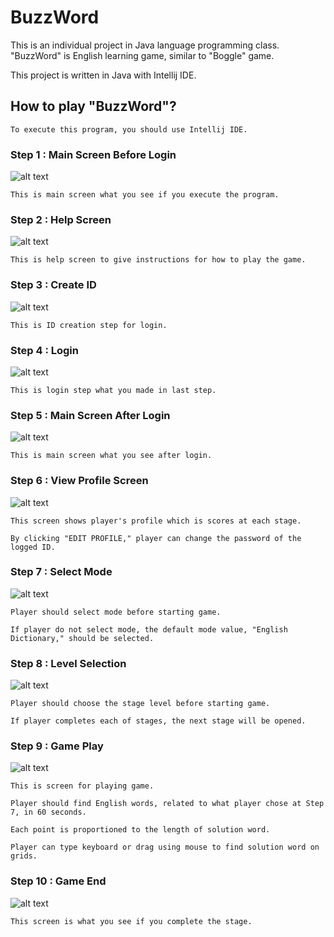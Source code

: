 # BuzzWord
This is an individual project in Java language programming class.
"BuzzWord" is English learning game, similar to "Boggle" game.

This project is written in Java with Intellij IDE.
## How to play "BuzzWord"?
```
To execute this program, you should use Intellij IDE.
```
### Step 1 : Main Screen Before Login
![alt text](doc/Images/1.main.PNG "Main before login")
```
This is main screen what you see if you execute the program.
```
### Step 2 : Help Screen
![alt text](doc/Images/2.help.PNG "Help screen")
```
This is help screen to give instructions for how to play the game.
```
### Step 3 : Create ID
![alt text](doc/Images/3.create_ID.PNG "Create ID")
```
This is ID creation step for login.
```
### Step 4 : Login
![alt text](doc/Images/4.login.PNG "Login")
```
This is login step what you made in last step.
```
### Step 5 : Main Screen After Login
![alt text](doc/Images/5.main_login.PNG "Main after login")
```
This is main screen what you see after login.
```
### Step 6 : View Profile Screen
![alt text](doc/Images/6.view_profile.PNG "View profile")
```
This screen shows player's profile which is scores at each stage.

By clicking "EDIT PROFILE," player can change the password of the logged ID.
```
### Step 7 : Select Mode
![alt text](doc/Images/7.select_mode.PNG "Mode selection")
```
Player should select mode before starting game.

If player do not select mode, the default mode value, "English Dictionary," should be selected.
```
### Step 8 : Level Selection
![alt text](doc/Images/8.select_level.PNG "Level selection")
```
Player should choose the stage level before starting game.

If player completes each of stages, the next stage will be opened.
```
### Step 9 : Game Play
![alt text](doc/Images/9.play.PNG "Game play")
```
This is screen for playing game.

Player should find English words, related to what player chose at Step 7, in 60 seconds.

Each point is proportioned to the length of solution word.

Player can type keyboard or drag using mouse to find solution word on grids.
```
### Step 10 : Game End
![alt text](doc/Images/10.game_end.PNG "Game Success")
```
This screen is what you see if you complete the stage.
```
